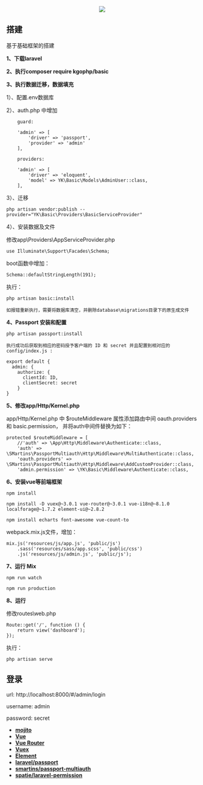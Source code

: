 <p align="center"><img src="https://laravel.com/assets/img/components/logo-laravel.svg"></p>


## 搭建

基于基础框架的搭建

**1、下载laravel**

**2、执行composer require kgophp/basic**
    

**3、执行数据迁移，数据填充**

1）、配置.env数据库

2）、auth.php 中增加

        guard:

        'admin' => [
            'driver' => 'passport',
            'provider' => 'admin'
        ],

        providers:
        
        'admin' => [
            'driver' => 'eloquent',
            'model' => YK\Basic\Models\AdminUser::class,
        ],

3）、迁移
    
    php artisan vendor:publish --provider="YK\Basic\Providers\BasicServiceProvider"

4）、安装数据及文件

修改app\Providers\AppServiceProvider.php

    use Illuminate\Support\Facades\Schema;

boot函数中增加：
    
    Schema::defaultStringLength(191);

执行：

    php artisan basic:install

    如报错重新执行，需要将数据库清空，并删除database\migrations目录下的原生成文件




**4、Passport 安装和配置**

    php artisan passport:install

    执行成功后获取到相应的密码授予客户端的 ID 和 secret 并且配置到相对应的 config/index.js :
    
    export default {
      admin: {
        authorize: {
          clientId: ID,
          clientSecret: secret
        }
    }




**5、修改app/Http/Kernel.php**

app/Http/Kernel.php 中 $routeMiddleware 属性添加路由中间 oauth.providers 和 basic.permission，
并将auth中间件替换为如下：

    protected $routeMiddleware = [
        //'auth' => \App\Http\Middleware\Authenticate::class,
        'auth' => \SMartins\PassportMultiauth\Http\Middleware\MultiAuthenticate::class,
        'oauth.providers' => \SMartins\PassportMultiauth\Http\Middleware\AddCustomProvider::class,
        'admin.permission' => \YK\Basic\Middleware\Authenticate::class,




**6、安装vue等前端框架**

    npm install

    npm install -D vuex@~3.0.1 vue-router@~3.0.1 vue-i18n@~8.1.0 localforage@~1.7.2 element-ui@~2.8.2

    npm install echarts font-awesome vue-count-to

webpack.mix.js文件，增加：

    mix.js('resources/js/app.js', 'public/js')
        .sass('resources/sass/app.scss', 'public/css')
        .js('resources/js/admin.js', 'public/js');




**7、运行 Mix**

    npm run watch

    npm run production



**8、运行**

修改routes\web.php


    Route::get('/', function () {
        return view('dashboard');
    });

执行：
    
    php artisan serve


## 登录

url: http://localhost:8000/#/admin/login

username: admin

password: secret


- **[mojito](https://moell-peng.github.io/mojito-doc/)**
- **[Vue](https://cn.vuejs.org/v2/guide/)**
- **[Vue Router](https://router.vuejs.org/zh/)**
- **[Vuex](https://vuex.vuejs.org/zh/guide/)**
- **[Element](https://element.eleme.cn/#/zh-CN/component/installation)**
- **[laravel/passport]()**
- **[smartins/passport-multiauth]()**
- **[spatie/laravel-permission]()**


